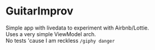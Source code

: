 # GuitarImprov
Simple app with livedata to experiment with Airbnb/Lottie.  
Uses a very simple ViewModel arch.  
No tests 'cause I am reckless `/giphy danger`
